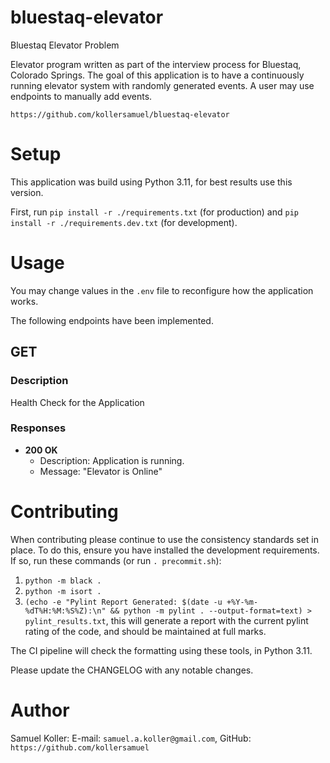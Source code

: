 # bluestaq-elevator

Bluestaq Elevator Problem

Elevator program written as part of the interview process for Bluestaq, Colorado Springs. The goal of this application is to have a continuously running elevator system with randomly generated events. A user may use endpoints to manually add events.

`https://github.com/kollersamuel/bluestaq-elevator`

# Setup

This application was build using Python 3.11, for best results use this version.

First, run `pip install -r ./requirements.txt` (for production) and `pip install -r ./requirements.dev.txt` (for development).

# Usage

You may change values in the `.env` file to reconfigure how the application works.

The following endpoints have been implemented.

## GET

### Description

Health Check for the Application

### Responses

- **200 OK**
  - Description: Application is running.
  - Message: "Elevator is Online"

# Contributing

When contributing please continue to use the consistency standards set in place. To do this, ensure you have installed the development requirements. If so, run these commands (or run `. precommit.sh`):

1. `python -m black .`
2. `python -m isort .`
3. `(echo -e "Pylint Report Generated: $(date -u +%Y-%m-%dT%H:%M:%S%Z):\n" && python -m pylint . --output-format=text) > pylint_results.txt`, this will generate a report with the current pylint rating of the code, and should be maintained at full marks.

The CI pipeline will check the formatting using these tools, in Python 3.11.

Please update the CHANGELOG with any notable changes.

# Author

Samuel Koller: E-mail: `samuel.a.koller@gmail.com`, GitHub: `https://github.com/kollersamuel`

